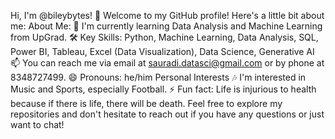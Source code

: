 Hi, I'm @bileybytes! 👋
Welcome to my GitHub profile! Here's a little bit about me:
About Me:
🌱 I'm currently learning Data Analysis and Machine Learning from UpGrad.
🛠️ Key Skills: Python, Machine Learning, Data Analysis, SQL, Power BI, Tableau, Excel (Data Visualization), Data Science, Generative AI
📫 You can reach me via email at sauradi.datasci@gmail.com or by phone at 8348727499.
😄 Pronouns: he/him
Personal Interests
🎶 I'm interested in Music and Sports, especially Football.
⚡ Fun fact: Life is injurious to health because if there is life, there will be death.
Feel free to explore my repositories and don't hesitate to reach out if you have any questions or just want to chat!

<!---
bileybytes/bileybytes is a ✨ special ✨ repository because its `README.md` (this file) appears on your GitHub profile.
You can click the Preview link to take a look at your changes.
--->
